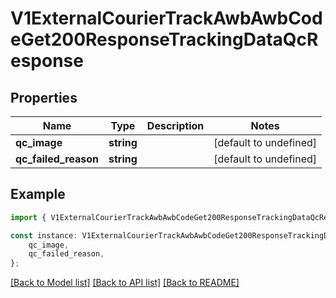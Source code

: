 # V1ExternalCourierTrackAwbAwbCodeGet200ResponseTrackingDataQcResponse


## Properties

Name | Type | Description | Notes
------------ | ------------- | ------------- | -------------
**qc_image** | **string** |  | [default to undefined]
**qc_failed_reason** | **string** |  | [default to undefined]

## Example

```typescript
import { V1ExternalCourierTrackAwbAwbCodeGet200ResponseTrackingDataQcResponse } from './api';

const instance: V1ExternalCourierTrackAwbAwbCodeGet200ResponseTrackingDataQcResponse = {
    qc_image,
    qc_failed_reason,
};
```

[[Back to Model list]](../README.md#documentation-for-models) [[Back to API list]](../README.md#documentation-for-api-endpoints) [[Back to README]](../README.md)
